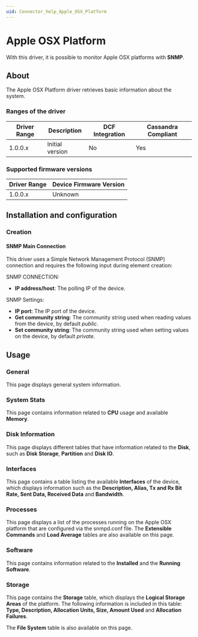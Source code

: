```yaml
---
uid: Connector_help_Apple_OSX_Platform
---
```


# Apple OSX Platform

With this driver, it is possible to monitor Apple OSX platforms with **SNMP**.

## About

The Apple OSX Platform driver retrieves basic information about the system.

### Ranges of the driver

| **Driver Range** | **Description** | **DCF Integration** | **Cassandra Compliant** |
|------------------|-----------------|---------------------|-------------------------|
| 1.0.0.x          | Initial version | No                  | Yes                     |

### Supported firmware versions

| **Driver Range** | **Device Firmware Version** |
|------------------|-----------------------------|
| 1.0.0.x          | Unknown                     |

## Installation and configuration

### Creation

#### SNMP Main Connection

This driver uses a Simple Network Management Protocol (SNMP) connection and requires the following input during element creation:

SNMP CONNECTION:

- **IP address/host**: The polling IP of the device.

SNMP Settings:

- **IP port**: The IP port of the device.
- **Get community string**: The community string used when reading values from the device, by default *public*.
- **Set community string**: The community string used when setting values on the device, by default *private*.

## Usage

### General

This page displays general system information.

### System Stats

This page contains information related to **CPU** usage and available **Memory**.

### Disk Information

This page displays different tables that have information related to the **Disk**, such as **Disk Storage**, **Partition** and **Disk IO**.

### Interfaces

This page contains a table listing the available **Interfaces** of the device, which displays information such as the **Description, Alias, Tx and Rx Bit Rate, Sent Data, Received Data** and **Bandwidth**.

### Processes

This page displays a list of the processes running on the Apple OSX platform that are configured via the snmpd.conf file. The **Extensible Commands** and **Load Average** tables are also available on this page.

### Software

This page contains information related to the **Installed** and the **Running Software**.

### Storage

This page contains the **Storage** table, which displays the **Logical Storage Areas** of the platform. The following information is included in this table: **Type, Description, Allocation Units, Size, Amount Used** and **Allocation Failures**.

The **File System** table is also available on this page.

